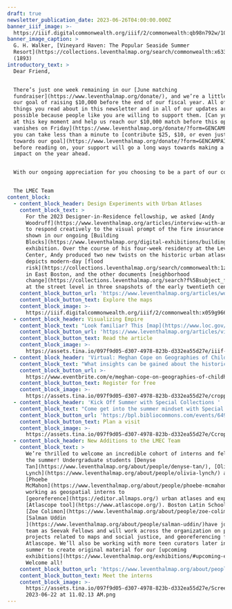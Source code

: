 ```yaml
---
draft: true
newsletter_publication_date: 2023-06-26T04:00:00.000Z
banner_iiif_image: >-
  https://iiif.digitalcommonwealth.org/iiif/2/commonwealth:qb98n792w/1007,1039,4332,1756/2000,/0/default.jpg
banner_image_caption: >
  G. H. Walker, [Vineyard Haven: The Popular Seaside Summer
  Resort](https://collections.leventhalmap.org/search/commonwealth:x633f949m)
  (1893)
introductory_text: >
  Dear Friend,


  There’s just one week remaining in our [June matching
  fundraiser](https://www.leventhalmap.org/donate/), and we’re a little behind
  our goal of raising $10,000 before the end of our fiscal year. All of the
  things you read about in this newsletter and in all of our updates are only
  possible because people like you are willing to support them. [Can you chip in
  at this key moment and help us reach our $10,000 match before this opportunity
  vanishes on Friday](https://www.leventhalmap.org/donate/?form=GENCAMPAIGN)? If
  you can take less than a minute to [contribute $25, $10, or even just $3
  towards our goal](https://www.leventhalmap.org/donate/?form=GENCAMPAIGN)
  before reading on, your support will go a long ways towards making a real
  impact on the year ahead.


  With our ongoing appreciation for you choosing to be a part of our community,


  The LMEC Team
content_block:
  - content_block_header: Design Experiments with Urban Atlases
    content_block_text: >
      For the 2023 Designer-in-Residence fellowship, we asked [Andy
      Woodruff](https://www.leventhalmap.org/articles/interview-with-andy-woodruff/)
      to respond creatively to the visual prompt of the fire insurance atlases
      shown in our ongoing [Building
      Blocks](https://www.leventhalmap.org/digital-exhibitions/building-blocks/)
      exhibition. Over the course of his four-week residency at the Leventhal
      Center, Andy produced two new twists on the historic urban atlases. One
      depicts modern-day [flood
      risk](https://collections.leventhalmap.org/search/commonwealth:1z40px27t)
      in East Boston, and the other documents [neighborhood
      change](https://collections.leventhalmap.org/search?f%5Bsubject_facet_ssim%5D%5B%5D=Professions--Massachusetts--Boston--Maps)
      at the street level in three snapshots of the early twentieth century. 
    content_block_button_url: 'https://www.leventhalmap.org/articles/woodruff-map-interactive/'
    content_block_button_text: Explore the maps
    content_block_image: >-
      https://iiif.digitalcommonwealth.org/iiif/2/commonwealth:x059g9662/4550,466,8102,8342/2000,/0/default.jpg
  - content_block_header: Visualizing Empire
    content_block_text: "Look familiar? This [map](https://www.loc.gov/item/sanborn92531_001/) “depicts in meticulous detail the sugar warehouses and associated railway depots and shipping docks of twenty-one Cuban towns, with an eye towards technical details like loading capacity and building material. This is the same visual language almost exclusively used by map-making companies to depict urban cities like Boston,” writes Northeastern University co-op student\_[Patricio Pino](https://www.leventhalmap.org/about/people/patricio-pino/) in his latest article tracing webs of influence and power across the global landscape. \n"
    content_block_button_url: 'https://www.leventhalmap.org/articles/visualizing-empire/  '
    content_block_button_text: Read the article
    content_block_image: >-
      https://assets.tina.io/097f9d05-d307-4978-823b-d332ea55d27e/iiif-service_gmd_gmd4m_g4920m_g4920m_g09796001_sb000110-3049x993x2916x3029-1024x-0-default.jpeg
  - content_block_header: 'Virtual: Meghan Cope on Geographies of Childhood · July 25, 12:00pm ET '
    content_block_text: "What insights can be gained about the historical geographies of childhood from primary source material? What do maps—designed for or by children—reveal about the conditions, spaces, and places of childhood? Join us on Tuesday, July 25 at 12:00M EDT with\_Meghan Cope\_for a virtual talk on the conditions and experiences of childhood in early twentieth century New England. This talk is free and open to the public. It will broadcast live to our\_[Facebook page](https://www.facebook.com/bplmaps)\_and\_[YouTube channel](https://www.youtube.com/@LeventhalMapEducationCenter).\n"
    content_block_button_url: >-
      https://www.eventbrite.com/e/meghan-cope-on-geographies-of-childhood-tickets-653110349637
    content_block_button_text: Register for free
    content_block_image: >-
      https://assets.tina.io/097f9d05-d307-4978-823b-d332ea55d27e/cropped-playground2.jpeg
  - content_block_header: 'Kick Off Summer with Special Collections '
    content_block_text: "Come get into the summer mindset with Special Collections! Select items that spotlight Summer Fun will be on view for the month of July in the Special Collections reading room—no appointment necessary. Items include: Automobile Map of New England Showing the Ideal Tour (1925); Other Sandy Cove Stories\_(1931); An Impression of Summer: A Landscape Panorama\_(1966); a sixteenth-century treatise on swimming techniques; and a selection of photographs of baseball legends Jackie Robinson and Satchel Paige in Boston.\n"
    content_block_button_url: 'https://bpl.bibliocommons.com/events/64919fa173e31d2900bc7da6'
    content_block_button_text: Plan a visit
    content_block_image: >-
      https://assets.tina.io/097f9d05-d307-4978-823b-d332ea55d27e/CcropXspotlight_2023Jul_445x890.jpeg
  - content_block_header: New Additions to the LMEC Team
    content_block_text: >
      We’re thrilled to welcome an incredible cohort of interns and fellows for
      the summer! Undergraduate students [Denyse
      Tan](https://www.leventhalmap.org/about/people/denyse-tan/), [Olivia
      Lynch](https://www.leventhalmap.org/about/people/olivia-lynch/) and
      [Phoebe
      McMahon](https://www.leventhalmap.org/about/people/phoebe-mcmahon/) are
      working as geospatial interns to
      [georeference](https://editor.allmaps.org/) urban atlases and expand our
      [Atlascope tool](https://www.atlascope.org/). Boston Latin School students
      [Zoe Colimon](https://www.leventhalmap.org/about/people/zoe-colimon/) and
      [Salman Uddin
      ](https://www.leventhalmap.org/about/people/salman-uddin/)have joined the
      team as Seevak Fellows and will work across the organization on public
      projects related to maps and social justice, and georeferencing for
      Atlascope. We’ll also be working with more teen curators later in the
      summer to create original material for our [upcoming
      exhibitions](https://www.leventhalmap.org/exhibitions/#upcoming-exhibitions).
      Welcome all! 
    content_block_button_url: 'https://www.leventhalmap.org/about/people/#interns'
    content_block_button_text: Meet the interns
    content_block_image: >-
      https://assets.tina.io/097f9d05-d307-4978-823b-d332ea55d27e/Screen Shot
      2023-06-22 at 11.02.13 AM.png
---
```


















